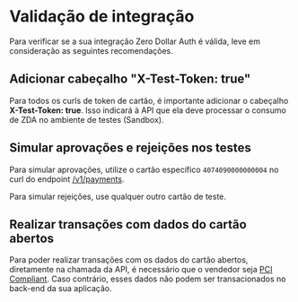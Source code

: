 # Validação de integração

Para verificar se a sua integração Zero Dollar Auth é válida, leve em consideração as seguintes recomendações.

## Adicionar cabeçalho "X-Test-Token: true"

Para todos os curls de token de cartão, é importante adicionar o cabeçalho **X-Test-Token: true**. Isso indicará à API que ela deve processar o consumo de ZDA no ambiente de testes (Sandbox).

## Simular aprovações e rejeições nos testes

Para simular aprovações, utilize o cartão específico `4074090000000004` no curl do endpoint [/v1/payments](/developers/pt/docs/zero-dollar-auth/integration). 

Para simular rejeições, use qualquer outro cartão de teste.

## Realizar transações com dados do cartão abertos

Para poder realizar transações com os dados do cartão abertos, diretamente na chamada da API, é necessário que o vendedor seja [PCI Compliant](/developers/pt/docs/security/pci). Caso contrário, esses dados não podem ser transacionados no back-end da sua aplicação.